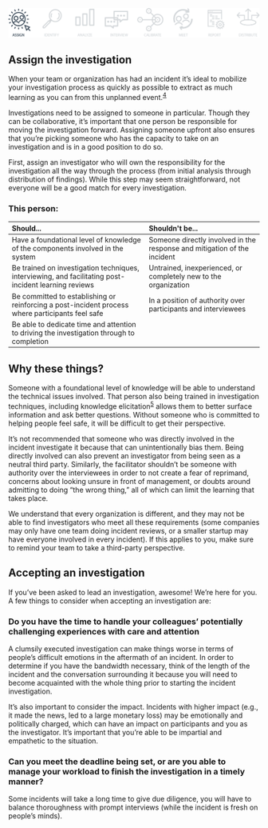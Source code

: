 ![Assign Header](assets/images/headers/Howie-Assign.png)
## Assign the investigation
When your team or organization has had an incident it’s ideal to mobilize your investigation process as quickly as possible to extract as much learning as you can from this unplanned event.<sup>[4](https://howie-guide.pagerduty.com/appendices/)</sup>

Investigations need to be assigned to someone in particular. Though they can be collaborative, it’s important that one person be responsible for moving the investigation forward. Assigning someone upfront also ensures that you’re picking someone who has the capacity to take on an investigation and is in a good position to do so.

First, assign an investigator who will own the responsibility for the investigation all the way through the process (from initial analysis through distribution of findings). While this step may seem straightforward, not everyone will be a good match for every investigation.

### This person:

| Should... | Shouldn't be... |
| :-------- | :-------------- |
| Have a foundational level of knowledge of the components involved in the system | Someone directly involved in the response and mitigation of the incident |
| Be trained on investigation techniques, interviewing, and facilitating post-incident learning reviews | Untrained, inexperienced, or completely new to the organization |
| Be committed to establishing or reinforcing a post-incident process where participants feel safe | In a position of authority over participants and interviewees |
| Be able to dedicate time and attention to driving the investigation through to completion | |

## Why these things?
Someone with a foundational level of knowledge will be able to understand the technical issues involved. That person also being trained in investigation techniques, including knowledge elicitation<sup>[5](https://howie-guide.pagerduty.com/authack/)</sup> allows them to better surface information and ask better questions. Without someone who is committed to helping people feel safe, it will be difficult to get their perspective.

It’s not recommended that someone who was directly involved in the incident investigate it because that can unintentionally bias them. Being directly involved can also prevent an investigator from being seen as a neutral third party. Similarly, the facilitator shouldn’t be someone with authority over the interviewees in order to not create a fear of reprimand, concerns about looking unsure in front of management, or doubts around admitting to doing “the wrong thing,” all of which can limit the learning that takes place.

We understand that every organization is different, and they may not be able to find investigators who meet all these requirements (some companies may only have one team doing incident reviews, or a smaller startup may have everyone involved in every incident). If this applies to you, make sure to remind your team to take a third-party perspective.

## Accepting an investigation
If you’ve been asked to lead an investigation, awesome! We’re here for you. A few things to consider when accepting an investigation are:

### Do you have the time to handle your colleagues’ potentially challenging experiences with care and attention
A clumsily executed investigation can make things worse in terms of people’s difficult emotions in the aftermath of an incident. In order to determine if you have the bandwidth necessary, think of the length of the incident and the conversation surrounding it because you will need to become acquainted with the whole thing prior to starting the incident investigation.

It’s also important to consider the impact. Incidents with higher impact (e.g., it made the news, led to a large monetary loss) may be emotionally and politically charged, which can have an impact on participants and you as the investigator. It’s important that you’re able to be impartial and empathetic to the situation.

### Can you meet the deadline being set, or are you able to manage your workload to finish the investigation in a timely manner?
Some incidents will take a long time to give due diligence, you will have to balance thoroughness with prompt interviews (while the incident is fresh on people’s minds).